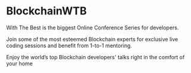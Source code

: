 # BlockchainWTB

With The Best is the biggest Online Conference Series for developers.

Join some of the most esteemed Blockchain experts for exclusive live coding sessions and benefit from 1-to-1 mentoring.

Enjoy the world’s top Blockchain developers' talks right in the comfort of your home
